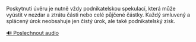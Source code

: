 
Poskytnutí úvěru je nutně vždy podnikatelskou spekulací, která může vyústit v nezdar a ztrátu části nebo celé půjčené částky. Každý smluvený a splácený úrok neobsahuje jen čistý úrok, ale také podnikatelský zisk.

[🔊 Poslechnout audio](/data/7-paragraphs/audio/chapter_96/para_002-Poskytnut-vru-je-nutn-vdy-podnikatelskou-spek.mp3)
